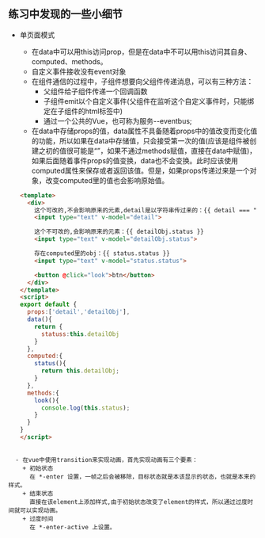 ## 练习中发现的一些小细节
- 单页面模式
  - 在data中可以用this访问prop，但是在data中不可以用this访问其自身、computed、methods。
  - 自定义事件接收没有event对象
  - 在组件通信的过程中，子组件想要向父组件传递消息，可以有三种方法：  
     - 父组件给子组件传递一个回调函数
     - 子组件emit以个自定义事件(父组件在监听这个自定义事件时，只能绑定在子组件的html标签中)
     - 通过一个公共的Vue，也可称为服务--eventbus;
  - 在data中存储props的值，data属性不具备随着props中的值改变而变化值的功能，所以如果在data中存储值，只会接受第一次的值(应该是组件被创建之初的值很可能是“”，如果不通过methods赋值，直接在data中赋值)，如果后面随着事件props的值变换，data也不会变换。此时应该使用computed属性来保存或者返回该值。但是，如果props传递过来是一个对象，改变computed里的值也会影响原始值。
    
  ```html
  <template>
    <div>
      这个可改的,不会影响原来的元素,detail是以字符串传过来的：{{ detail === "" ? "wait" : detail }}
      <input type="text" v-model="detail">

      这个不可改的,会影响原来的元素：{{ detailObj.status }}
      <input type="text" v-model="detailObj.status">

      存在computed里的obj：{{ status.status }}
      <input type="text" v-model="status.status">

      <button @click="look">btn</button>
    </div>
  </template>
  <script>
  export default {
    props:['detail','detailObj'],
    data(){
      return {
        statuss:this.detailObj
      }
    },
    computed:{
      status(){
        return this.detailObj;
      }
    },
    methods:{
      look(){
        console.log(this.status);
      }
    }
  }
  </script>
```

  - 在vue中使用transition来实现动画，首先实现动画有三个要素：
    + 初始状态  
      在 *-enter 设置，一帧之后会被移除，目标状态就是本该显示的状态，也就是本来的样式。
    + 结束状态
      直接在该element上添加样式,由于初始状态改变了element的样式，所以通过过度时间就可以实现动画。
    + 过度时间
      在 *-enter-active 上设置。